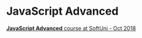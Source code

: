 # JavaScript Advanced

[**JavaScript Advanced** course at SoftUni - Oct 2018](https://softuni.bg/trainings/2081/js-advanced-october-2018)
